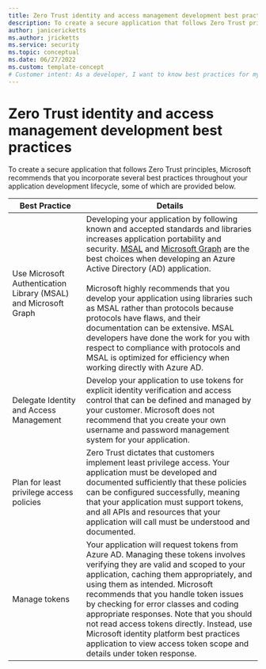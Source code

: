 ```yaml
---
title: Zero Trust identity and access management development best practices
description: To create a secure application that follows Zero Trust principles, Microsoft recommends that you incorporate several best practices throughout your application development lifecycle, some of which are provided in this article.
author: janicericketts
ms.author: jricketts
ms.service: security
ms.topic: conceptual
ms.date: 06/27/2022
ms.custom: template-concept
# Customer intent: As a developer, I want to know best practices for my application development lifecycle, so that I can create secure applications that follows Zero Trust principles.
---
```

# Zero Trust identity and access management development best practices

To create a secure application that follows Zero Trust principles, Microsoft recommends that you incorporate several best practices throughout your application development lifecycle, some of which are provided below.

| Best Practice | Details |
|---------|---------|
| Use Microsoft Authentication Library (MSAL) and Microsoft Graph | Developing your application by following known and accepted standards and libraries increases application portability and security. [MSAL](/azure/active-directory/develop/msal-overview) and [Microsoft Graph](/graph/overview) are the best choices when developing an Azure Active Directory (AD) application.<br><br>Microsoft highly recommends that you develop your application using libraries such as MSAL rather than protocols because protocols have flaws, and their documentation can be extensive. MSAL developers have done the work for you with respect to compliance with protocols and MSAL is optimized for efficiency when working directly with Azure AD.  |
| Delegate Identity and Access Management | Develop your application to use tokens for explicit identity verification and access control that can be defined and managed by your customer. Microsoft does not recommend that you create your own username and password management system for your application. |
| Plan for least privilege access policies | Zero Trust dictates that customers implement least privilege access. Your application must be developed and documented sufficiently that these policies can be configured successfully, meaning that your application must support tokens, and all APIs and resources that your application will call must be understood and documented. |
| Manage tokens | Your application will request tokens from Azure AD. Managing these tokens involves verifying they are valid and scoped to your application, caching them appropriately, and using them as intended. Microsoft recommends that you handle token issues by checking for error classes and coding appropriate responses. Note that you should not read access tokens directly. Instead, use Microsoft identity platform best practices application to view access token scope and details under token response. |
